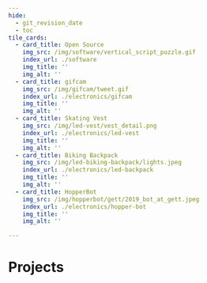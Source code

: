 ```yaml
---
hide:
  - git_revision_date
  - toc
tile_cards:
  - card_title: Open Source
    img_src: /img/software/vertical_script_puzzle.gif
    index_url: ./software
    img_title: ''
    img_alt: ''
  - card_title: gifcam
    img_src: /img/gifcam/tweet.gif
    index_url: ./electronics/gifcam
    img_title: ''
    img_alt: ''
  - card_title: Skating Vest
    img_src: /img/led-vest/vest_detail.png
    index_url: ./electronics/led-vest
    img_title: ''
    img_alt: ''
  - card_title: Biking Backpack
    img_src: /img/led-biking-backpack/lights.jpeg
    index_url: ./electronics/led-backpack
    img_title: ''
    img_alt: ''
  - card_title: HopperBot
    img_src: /img/hopperbot/gett/2019_bot_at_gett.jpeg
    index_url: ./electronics/hopper-bot
    img_title: ''
    img_alt: ''

---
```


# Projects
